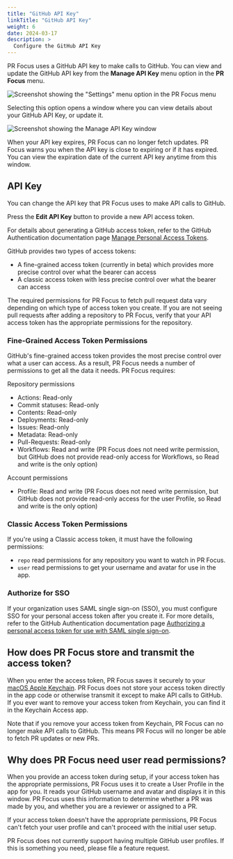 ```yaml
---
title: "GitHub API Key"
linkTitle: "GitHub API Key"
weight: 6
date: 2024-03-17
description: >
  Configure the GitHub API Key
---
```


PR Focus uses a GitHub API key to make calls to GitHub. You can view and update the GitHub API key from the **Manage API Key** menu option in the **PR Focus** menu.

![Screenshot showing the "Settings" menu option in the **PR Focus** menu](/images/manage-api-key-menu-option.png)

Selecting this option opens a window where you can view details about your GitHub API Key, or update it.

![Screenshot showing the Manage API Key window](/images/manage-api-key.png)

When your API key expires, PR Focus can no longer fetch updates. PR Focus warns you when the API key is close to expiring or if it has expired. You can view the expiration date of the current API key anytime from this window.

## API Key

You can change the API key that PR Focus uses to make API calls to GitHub.

Press the **Edit API Key** button to provide a new API access token.

For details about generating a GitHub access token, refer to the GitHub Authentication documentation page [Manage Personal Access Tokens](https://docs.github.com/en/authentication/keeping-your-account-and-data-secure/managing-your-personal-access-tokens).

GitHub provides two types of access tokens:

- A fine-grained access token (currently in beta) which provides more precise control over what the bearer can access
- A classic access token with less precise control over what the bearer can access

The required permissions for PR Focus to fetch pull request data vary depending on which type of access token you create. If you are not seeing pull requests after adding a repository to PR Focus, verify that your API access token has the appropriate permissions for the repository.

### Fine-Grained Access Token Permissions

GitHub's fine-grained access token provides the most precise control over what a user can access. As a result, PR Focus needs a number of permissions to get all the data it needs. PR Focus requires:

Repository permissions
- Actions: Read-only
- Commit statuses: Read-only
- Contents: Read-only
- Deployments: Read-only
- Issues: Read-only
- Metadata: Read-only
- Pull-Requests: Read-only
- Workflows: Read and write (PR Focus does not need write permission, but GitHub does not provide read-only access for Workflows, so Read and write is the only option)

Account permissions
- Profile: Read and write (PR Focus does not need write permission, but GitHub does not provide read-only access for the user Profile, so Read and write is the only option)

### Classic Access Token Permissions

If you're using a Classic access token, it must have the following permissions:

- `repo` read permissions for any repository you want to watch in PR Focus. 
- `user` read permissions to get your username and avatar for use in the app.

### Authorize for SSO

If your organization uses SAML single sign-on (SSO), you must configure SSO for your personal access token after you create it. For more details, refer to the GitHub Authentication documentation page [Authorizing a personal access token for use with SAML single sign-on](https://docs.github.com/en/enterprise-cloud@latest/authentication/authenticating-with-saml-single-sign-on/authorizing-a-personal-access-token-for-use-with-saml-single-sign-on).

## How does PR Focus store and transmit the access token?

When you enter the access token, PR Focus saves it securely to your [macOS Apple Keychain](https://support.apple.com/guide/mac-help/use-keychains-to-store-passwords-mchlf375f392/mac). PR Focus does not store your access token directly in the app code or otherwise transmit it except to make API calls to GitHub. If you ever want to remove your access token from Keychain, you can find it in the Keychain Access app. 

Note that if you remove your access token from Keychain, PR Focus can no longer make API calls to GitHub. This means PR Focus will no longer be able to fetch PR updates or new PRs.

## Why does PR Focus need user read permissions?

When you provide an access token during setup, if your access token has the appropriate permissions, PR Focus uses it to create a User Profile in the app for you. It reads your GitHub username and avatar and displays it in this window. PR Focus uses this information to determine whether a PR was made by you, and whether you are a reviewer or assigned to a PR.

If your access token doesn't have the appropriate permissions, PR Focus can't fetch your user profile and can't proceed with the initial user setup.

PR Focus does not currently support having multiple GitHub user profiles. If this is something you need, please file a feature request.
